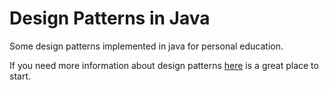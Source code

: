 # Design Patterns in Java
Some design patterns implemented in java for personal education.

If you need more information about design patterns [here](https://refactoring.guru/design-patterns) is a great place to start.